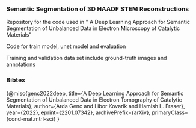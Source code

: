 ### Semantic Segmentation of 3D HAADF STEM Reconstructions

Repository for the code used in " A Deep Learning Approach for Semantic Segmentation of Unbalanced Data in Electron Microscopy of Catalytic Materials"

Code for train model, unet model and evaluation

Training and validation data set include ground-truth images and annotations 




### Bibtex 
{@misc{genc2022deep,
      title={A Deep Learning Approach for Semantic Segmentation of Unbalanced Data in Electron Tomography of Catalytic Materials}, 
      author={Arda Genc and Libor Kovarik and Hamish L. Fraser},
      year={2022},
      eprint={2201.07342},
      archivePrefix={arXiv},
      primaryClass={cond-mat.mtrl-sci}
}
